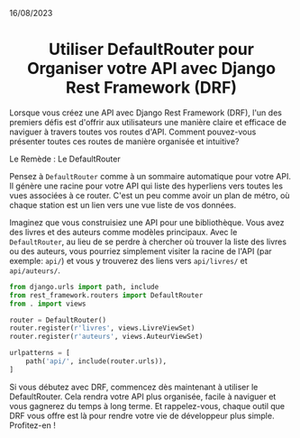16/08/2023

<h1 align="center">Utiliser DefaultRouter pour Organiser votre API avec Django Rest Framework (DRF)</h1>

Lorsque vous créez une API avec Django Rest Framework (DRF), l'un des premiers défis est d'offrir aux utilisateurs une manière claire et efficace de naviguer à travers toutes vos routes d'API. Comment pouvez-vous présenter toutes ces routes de manière organisée et intuitive?

Le Remède : Le DefaultRouter

Pensez à `DefaultRouter` comme à un sommaire automatique pour votre API. Il génère une racine pour votre API qui liste des hyperliens vers toutes les vues associées à ce router. C'est un peu comme avoir un plan de métro, où chaque station est un lien vers une vue liste de vos données.

Imaginez que vous construisiez une API pour une bibliothèque. Vous avez des livres et des auteurs comme modèles principaux. Avec le `DefaultRouter`, au lieu de se perdre à chercher où trouver la liste des livres ou des auteurs, vous pourriez simplement visiter la racine de l'API (par exemple: `api/`) et vous y trouverez des liens vers `api/livres/` et `api/auteurs/`.

```python
from django.urls import path, include
from rest_framework.routers import DefaultRouter
from . import views

router = DefaultRouter()
router.register(r'livres', views.LivreViewSet)
router.register(r'auteurs', views.AuteurViewSet)

urlpatterns = [
    path('api/', include(router.urls)),
]
```
Si vous débutez avec DRF, commencez dès maintenant à utiliser le DefaultRouter. Cela rendra votre API plus organisée, facile à naviguer et vous gagnerez du temps à long terme. Et rappelez-vous, chaque outil que DRF vous offre est là pour rendre votre vie de développeur plus simple. Profitez-en !